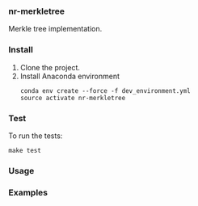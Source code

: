 ### nr-merkletree
Merkle tree implementation.


### Install

1. Clone the project.
2. Install Anaconda environment
	```
	conda env create --force -f dev_environment.yml
	source activate nr-merkletree
	```


### Test
To run the tests:
```
make test
```

### Usage


### Examples
